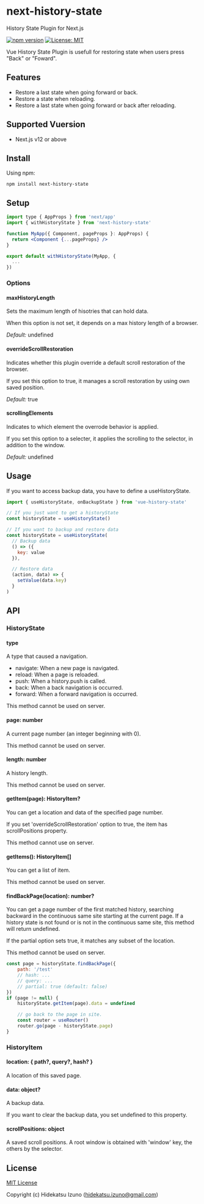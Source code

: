# next-history-state

History State Plugin for Next.js

[![npm version](https://badge.fury.io/js/vue-history-state.svg)](https://badge.fury.io/js/vue-history-state)
[![License: MIT](https://img.shields.io/badge/License-MIT-blue.svg)](LICENSE)

Vue History State Plugin is usefull for restoring state when users press "Back" or "Foward".

## Features

- Restore a last state when going forward or back.
- Restore a state when reloading.
- Restore a last state when going forward or back after reloading.

## Supported Vuersion

- Next.js v12 or above

## Install

Using npm:

```
npm install next-history-state
```

## Setup

```jsx:_app.jsx
import type { AppProps } from 'next/app'
import { withHistoryState } from 'next-history-state'

function MyApp({ Component, pageProps }: AppProps) {
  return <Component {...pageProps} />
}

export default withHistoryState(MyApp, {
  ...
})
```

### Options

#### maxHistoryLength

Sets the maximum length of hisotries that can hold data.

When this option is not set, it depends on a max history length of a browser.

*Default:* undefined

#### overrideScrollRestoration

Indicates whether this plugin override a default scroll restoration of the browser.

If you set this option to true, it manages a scroll restoration by using own saved position.

*Default:* true

#### scrollingElements

Indicates to which element the overrode behavior is applied.

If you set this option to a selecter, it applies the scrolling to the selector, in addition to the window.

*Default:* undefined

## Usage

If you want to access backup data, you have to define a useHistoryState.

```javascript
import { useHistoryState, onBackupState } from 'vue-history-state'

// If you just want to get a historyState
const historyState = useHistoryState()

// If you want to backup and restore data
const historyState = useHistoryState(
  // Backup data 
  () => ({
    key: value
  }),

  // Restore data 
  (action, data) => {
    setValue(data.key)
  }
)
```

## API

### HistoryState

#### type

A type that caused a navigation.

- navigate: When a new page is navigated.
- reload: When a page is reloaded.
- push: When a history.push is called.
- back: When a back navigation is occurred.
- forward: When a forward navigation is occurred.

This method cannot be used on server.

#### page: number

A current page number (an integer beginning with 0).

This method cannot be used on server.

#### length: number

A history length.

This method cannot be used on server.

#### getItem(page): HistoryItem?

You can get a location and data of the specified page number.

If you set 'overrideScrollRestoration' option to true, the item has scrollPositions property.

This method cannot use on server.

#### getItems(): HistoryItem[]

You can get a list of item.

This method cannot be used on server.

#### findBackPage(location): number?

You can get a page number of the first matched history, 
searching backward in the continuous same site starting at the current page.
If a history state is not found or is not in the continuous same site, this method will return undefined.

If the partial option sets true, it matches any subset of the location.

This method cannot be used on server.

```javascript
const page = historyState.findBackPage({
    path: '/test'
    // hash: ...
    // query: ...
    // partial: true (default: false)
})
if (page != null) {
    historyState.getItem(page).data = undefined

    // go back to the page in site.
    const router = useRouter()
    router.go(page - historyState.page)
}
```

### HistoryItem

#### location: { path?, query?, hash? }

A location of this saved page.

#### data: object?

A backup data.

If you want to clear the backup data, you set undefined to this property.

#### scrollPositions: object

A saved scroll positions. A root window is obtained with 'window' key, the others by the selector.

## License

[MIT License](./LICENSE)

Copyright (c) Hidekatsu Izuno (hidekatsu.izuno@gmail.com)

